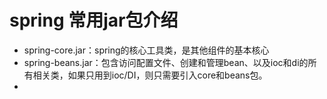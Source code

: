 # spring 常用jar包介绍
  * spring-core.jar：spring的核心工具类，是其他组件的基本核心
  * spring-beans.jar：包含访问配置文件、创建和管理bean、以及ioc和di的所有相关类，如果只用到ioc/DI，则只需要引入core和beans包。
  * 